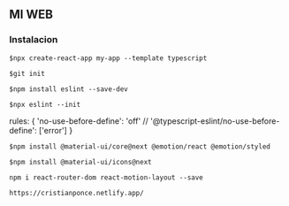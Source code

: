 
## MI WEB
### Instalacion

`$npx create-react-app my-app --template typescript`

`$git init`

`$npm install eslint --save-dev`

`$npx eslint --init`

rules: {
    'no-use-before-define': 'off'
    // '@typescript-eslint/no-use-before-define': ['error']
}

`$npm install @material-ui/core@next @emotion/react @emotion/styled`

`$npm install @material-ui/icons@next`

`npm i react-router-dom react-motion-layout --save`

`https://cristianponce.netlify.app/`





